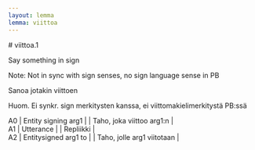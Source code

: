 ```yaml
---
layout: lemma
lemma: viittoa
---
```


<div class="sense">
# <span class="sensename">viittoa.1</span>

<span class="description">Say something in sign</span>

Note: Not in sync with sign senses, no sign language sense in PB

<span class="description">Sanoa jotakin viittoen</span>

Huom. Ei synkr. sign merkitysten kanssa, ei viittomakielimerkitystä PB:ssä

A0 | Entity signing arg1 |   | Taho, joka viittoo arg1:n |  
A1 | Utterance |   | Repliikki |  
A2 | Entitysigned arg1 to |   | Taho, jolle arg1 viitotaan |  

</div>

